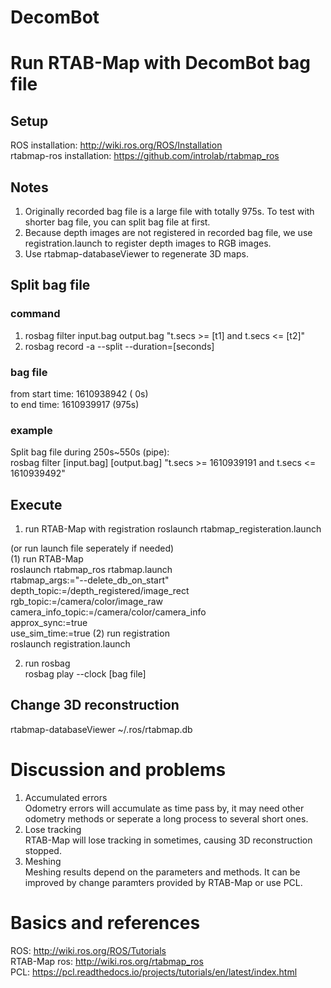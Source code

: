 # DecomBot
# Run RTAB-Map with DecomBot bag file
## Setup
ROS installation: http://wiki.ros.org/ROS/Installation  
rtabmap-ros installation: https://github.com/introlab/rtabmap_ros

## Notes
1. Originally recorded bag file is a large file with totally 975s. To test with shorter bag file, you can split bag file at first.
2. Because depth images are not registered in recorded bag file, we use registration.launch to register depth images to RGB images. 
3. Use rtabmap-databaseViewer to regenerate 3D maps.

## Split bag file
### command
1. rosbag filter input.bag output.bag "t.secs >= [t1] and t.secs <= [t2]"
2. rosbag record -a --split --duration=[seconds]

### bag file   
from start time: 1610938942 (  0s)  
  to   end time: 1610939917 (975s)

### example
Split bag file during 250s~550s (pipe):  
rosbag filter [input.bag] [output.bag] "t.secs >= 1610939191 and t.secs <= 1610939492"

## Execute
1. run RTAB-Map with registration
roslaunch rtabmap_registeration.launch

(or run launch file seperately if needed)  
(1) run RTAB-Map  
roslaunch rtabmap_ros rtabmap.launch \
    rtabmap_args:="--delete_db_on_start" \
    depth_topic:=/depth_registered/image_rect \
    rgb_topic:=/camera/color/image_raw \
    camera_info_topic:=/camera/color/camera_info \
    approx_sync:=true \
    use_sim_time:=true
(2) run registration  
roslaunch registration.launch

2. run rosbag  
rosbag play --clock [bag file]

## Change 3D reconstruction
rtabmap-databaseViewer ~/.ros/rtabmap.db


# Discussion and problems
1. Accumulated errors  
Odometry errors will accumulate as time pass by, it may need other odometry methods or seperate a long process to several short ones.  
2. Lose tracking  
RTAB-Map will lose tracking in sometimes, causing 3D reconstruction stopped.
3. Meshing  
Meshing results depend on the parameters and methods. It can be improved by change paramters provided by RTAB-Map or use PCL.


# Basics and references
ROS: http://wiki.ros.org/ROS/Tutorials  
RTAB-Map ros: http://wiki.ros.org/rtabmap_ros  
PCL: https://pcl.readthedocs.io/projects/tutorials/en/latest/index.html




